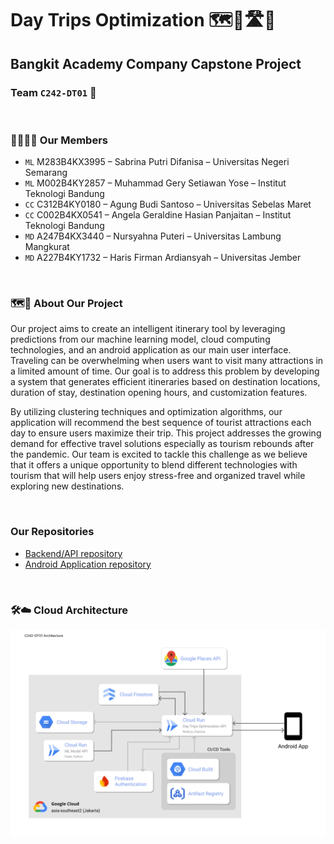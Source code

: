# Day Trips Optimization 🗺️📍🛣️🧳

## Bangkit Academy Company Capstone Project

### Team `C242-DT01` 🌟

<br>

### 👩‍💻👨‍💻 **Our Members**

- `ML` M283B4KX3995 – Sabrina Putri Difanisa – Universitas Negeri Semarang
- `ML` M002B4KY2857 – Muhammad Gery Setiawan Yose – Institut Teknologi Bandung
- `CC` C312B4KY0180 – Agung Budi Santoso – Universitas Sebelas Maret
- `CC` C002B4KX0541 – Angela Geraldine Hasian Panjaitan – Institut Teknologi Bandung
- `MD` A247B4KX3440 – Nursyahna Puteri – Universitas Lambung Mangkurat
- `MD` A227B4KY1732 – Haris Firman Ardiansyah – Universitas Jember

<br>

### 🗺️📱 **About Our Project**

Our project aims to create an intelligent itinerary tool by leveraging predictions from our machine learning model, cloud computing technologies, and an android application as our main user interface. Traveling can be overwhelming when users want to visit many attractions in a limited amount of time. Our goal is to address this problem by developing a system that generates efficient itineraries based on destination locations, duration of stay, destination opening hours, and customization features.

By utilizing clustering techniques and optimization algorithms, our application will recommend the best sequence of tourist attractions each day to ensure users maximize their trip. This project addresses the growing demand for effective travel solutions especially as tourism rebounds after the pandemic. Our team is excited to tackle this challenge as we believe that it offers a unique opportunity to blend different technologies with tourism that will help users enjoy stress-free and organized travel while exploring new destinations.

<br>

### **Our Repositories**

- [Backend/API repository](https://github.com/Day-Trips-Optimization-C242-DT01/daytrip-bizzagi-API)
- [Android Application repository](https://github.com/Day-Trips-Optimization-C242-DT01/daytrip-bizzagi-android.git)

<br>

### 🛠️☁️ **Cloud Architecture**

![Cloud architecture diagram](../images/C242-DT01%20Architecture.png)

